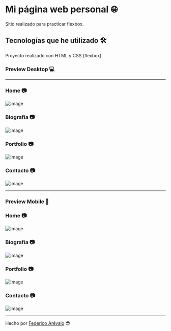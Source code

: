 # Mi página web personal 🌐

Sitio realizado para practicar flexbox.

## Tecnologías que he utilizado 🛠️

Proyecto realizado con HTML y CSS (flexbox)

### Preview Desktop 💻

---

### Home 📷
![image](https://user-images.githubusercontent.com/105200893/193153707-35d43baf-b6d0-4c61-a0b3-aa2d0541187a.png)

### Biografía 📷
![image](https://user-images.githubusercontent.com/105200893/193153881-b31c2c4c-e3e2-4909-9aee-b95daf6c3d60.png)

### Portfolio 📷
![image](https://user-images.githubusercontent.com/105200893/193162522-5094470a-7505-491a-8dc1-1f288b233918.png)

### Contacto 📷
![image](https://user-images.githubusercontent.com/105200893/193167435-48f30a31-4186-4de6-b003-f6c387113678.png)

---

### Preview Mobile 📱

### Home 📷
![image](https://user-images.githubusercontent.com/105200893/193167701-c089fabc-6d18-4cb5-8b62-f7a244af169b.png)

### Biografía 📷
![image](https://user-images.githubusercontent.com/105200893/193167953-0f1a85d7-576d-444f-bb11-3e8da4bbed61.png)

### Portfolio 📷
![image](https://user-images.githubusercontent.com/105200893/193167973-e049b359-35e0-449a-b209-3568fb69262e.png)

### Contacto 📷
![image](https://user-images.githubusercontent.com/105200893/193167997-9d318e4d-3e47-4755-a0c4-3bf4bd18a95a.png)

---
Hecho por [Federico Arévalo](https://github.com/Fede-Arevalo) 😎
